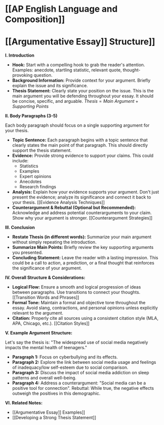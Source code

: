 # [[AP English Language and Composition]]
# [[Argumentative Essay]] Structure]]

**I. Introduction**

*   **Hook:**  Start with a compelling hook to grab the reader's attention.  Examples:  anecdote, startling statistic, relevant quote, thought-provoking question.
*   **Background Information:** Provide context for your argument. Briefly explain the issue and its significance.
*   **Thesis Statement:** Clearly state your position on the issue. This is the main argument you will be defending throughout your essay.  It should be concise, specific, and arguable.  $Thesis =  Main\ Argument + Supporting\ Points$

**II. Body Paragraphs (3-5)**

Each body paragraph should focus on a single supporting argument for your thesis.

*   **Topic Sentence:**  Each paragraph begins with a topic sentence that clearly states the main point of that paragraph. This should directly support the thesis statement.
*   **Evidence:** Provide strong evidence to support your claims. This could include:
    *   Statistics
    *   Examples
    *   Expert opinions
    *   Anecdotes
    *   Research findings
*   **Analysis:** Explain how your evidence supports your argument. Don't just present the evidence; analyze its significance and connect it back to your thesis.  [[Evidence Analysis Techniques]]
*   **Counterargument & Rebuttal (Optional but Recommended):** Acknowledge and address potential counterarguments to your claim.  Show why your argument is stronger. [[Counterargument Strategies]]


**III. Conclusion**

*   **Restate Thesis (in different words):**  Summarize your main argument without simply repeating the introduction.
*   **Summarize Main Points:** Briefly review the key supporting arguments you presented.
*   **Concluding Statement:**  Leave the reader with a lasting impression.  This could be a call to action, a prediction, or a final thought that reinforces the significance of your argument.


**IV. Overall Structure & Considerations:**

*   **Logical Flow:** Ensure a smooth and logical progression of ideas between paragraphs. Use transitions to connect your thoughts. [[Transition Words and Phrases]]
*   **Formal Tone:** Maintain a formal and objective tone throughout the essay. Avoid slang, contractions, and personal opinions unless explicitly relevant to the argument.
*   **Citation:**  Properly cite all sources using a consistent citation style (MLA, APA, Chicago, etc.). [[Citation Styles]]


**V.  Example Argument Structure:**

Let's say the thesis is:  "The widespread use of social media negatively impacts the mental health of teenagers."

*   **Paragraph 1:**  Focus on cyberbullying and its effects.
*   **Paragraph 2:** Explore the link between social media usage and feelings of inadequacy/low self-esteem due to social comparison.
*   **Paragraph 3:**  Discuss the impact of social media addiction on sleep patterns and overall well-being.
*   **Paragraph 4:** Address a counterargument:  "Social media can be a positive tool for connection". Rebuttal:  While true, the negative effects outweigh the positives in this demographic.


**VI.  Related Notes:**

*   [[Argumentative Essay]] Examples]]
*   [[Developing a Strong Thesis Statement]]



